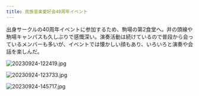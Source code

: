 ```yaml
---
title: 民族音楽愛好会40周年イベント
---
```


出身サークルの40周年イベントに参加するため、駒場の第2食堂へ。井の頭線や駒場キャンパスも久しぶりで感慨深い。演奏活動は続けているので普段から会っているメンバーも多いが、イベントでは懐かしい顔もあり、いろいろと演奏や会話を楽しんだ。

![20230924-122419.jpg](https://ceshmina-photos.s3.ap-northeast-1.amazonaws.com/medium/202309/20230924-122419.jpg)

![20230924-123733.jpg](https://ceshmina-photos.s3.ap-northeast-1.amazonaws.com/medium/202309/20230924-123733.jpg)

![20230924-145717.jpg](https://ceshmina-photos.s3.ap-northeast-1.amazonaws.com/medium/202309/20230924-145717.jpg)
